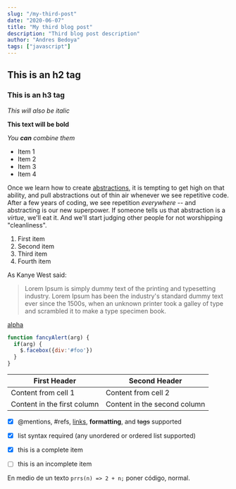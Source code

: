 ```yaml
---
slug: "/my-third-post"
date: "2020-06-07"
title: "My third blog post"
description: "Third blog post description"
author: "Andres Bedoya"
tags: ["javascript"]
---
```



## This is an h2 tag
### This is an h3 tag

_This will also be italic_

**This text will be bold**

_You **can** combine them_

* Item 1
* Item 2
* Item 3
* Item 4

Once we learn how to create [abstractions](https://www.sandimetz.com/blog/2016/1/20/the-wrong-abstraction), it is tempting to get high on that ability, and pull abstractions out of thin air whenever we see repetitive code. After a few years of coding, we see repetition *everywhere* -- and abstracting is our new superpower. If someone tells us that abstraction is a *virtue*, we'll eat it. And we'll start judging other people for not worshipping "cleanliness".

1. First item
2. Second item
3. Third item
4. Fourth item

As Kanye West said:

> Lorem Ipsum is simply dummy text of the printing and typesetting industry. Lorem Ipsum has been the industry's standard dummy text ever since the 1500s, when an unknown printer took a galley of type and scrambled it to make a type specimen book.


[alpha](https://example.com "bravo")


```javascript
function fancyAlert(arg) {
  if(arg) {
    $.facebox({div:'#foo'})
  }
}
```

First Header | Second Header
------------ | -------------
Content from cell 1 | Content from cell 2
Content in the first column | Content in the second column

- [x] @mentions, #refs, [links](), **formatting**, and <del>tags</del> supported
- [x] list syntax required (any unordered or ordered list supported)
- [x] this is a complete item
- [ ] this is an incomplete item


En medio de un texto `prrs(n) => 2 + n;` poner código, normal.